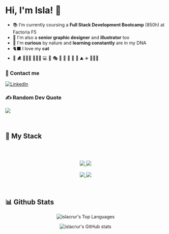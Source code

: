 

# Hi, I'm Isla! 👋

- 📚  I’m currently coursing a **Full Stack Development Bootcamp** (850h) at Factoria F5
- 🎨  I'm also a **senior graphic designer** and **illustrator** too
- 🧠 I'm **curious** by nature and **learning constantly** are in my DNA
- 🐈‍⬛ I love my **cat**
- 🏒  ⛸️  🏋🏻‍♀️  🧘🏻‍♀️  💻  👾  🎭  🎨  🎲  🎳  🚗  🌈  ⛰️  ✈️  🙋🏻‍♀️


### 💌 Contact me

<p align="left">
  <a href="https://www.linkedin.com/in/isla-cruanes/">
    <img src="https://skillicons.dev/icons?i=linkedin" alt="LinkedIn" />
  </a>
 
</p>


### ✍️ Random Dev Quote
![](https://quotes-github-readme.vercel.app/api?type=horizontal&theme=radical)

 <br>



## 👾 My Stack
 <br> <br>

<p align="center"> 
  <a href="https://skillicons.dev">
    <img src="https://skillicons.dev/icons?i=html,css,js,react,php,mysql,laravel" />
    <img src="https://skillicons.dev/icons?i=sass,tailwind,bootstrap" />
  </a><a href="https://skillicons.dev">
    <br>  <br>
    <img src="https://skillicons.dev/icons?i=vscode,git,github,wordpress" />
  </a>
    <img src="https://skillicons.dev/icons?i=figma,ps,ai,ae" />
  </a>
 
</p>

<br/>

## 📊 Github Stats


<div align="center">

![islacrur's Top Languages](https://github-readme-stats.vercel.app/api/top-langs/?username=devdesiree&theme=dark&show_icons=true&hide_border=false&layout=compact) <br>


![islacrur's GitHub stats](https://github-readme-stats.vercel.app/api?username=islacrur) 
</div>
